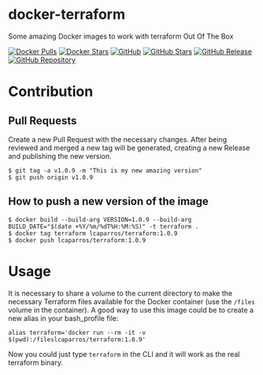 # docker-terraform
Some amazing Docker images to work with terraform Out Of The Box

[![Docker Pulls](https://img.shields.io/docker/pulls/lcaparros/terraform.svg?color=4edafc&labelColor=555555&logoColor=ffffff&style=for-the-badge&label=pulls&logo=docker)](https://hub.docker.com/r/lcaparros/terraform)
[![Docker Stars](https://img.shields.io/docker/stars/lcaparros/terraform.svg?color=4edafc&labelColor=555555&logoColor=ffffff&style=for-the-badge&label=stars&logo=docker)](https://hub.docker.com/r/lcaparros/terraform)
[![GitHub](https://img.shields.io/static/v1.svg?color=4edafc&labelColor=555555&logoColor=ffffff&style=for-the-badge&label=lcaparros&message=GitHub&logo=github)](https://github.com/lcaparros "view the source for all of our repositories.")
[![GitHub Stars](https://img.shields.io/github/stars/lcaparros/docker-terraform.svg?color=4edafc&labelColor=555555&logoColor=ffffff&style=for-the-badge&logo=github)](https://github.com/lcaparros/docker-terraform)
[![GitHub Release](https://img.shields.io/github/release/lcaparros/docker-terraform.svg?color=4edafc&labelColor=555555&logoColor=ffffff&style=for-the-badge&logo=github)](https://github.com/lcaparros/docker-terraform/releases)
[![GitHub Repository](https://img.shields.io/static/v1.svg?color=4edafc&labelColor=555555&logoColor=ffffff&style=for-the-badge&label=lcaparros/docker-terraform&message=GitHub%20Repo&logo=github)](https://github.com/lcaparros/docker-terraform)

# Contribution

## Pull Requests

Create a new Pull Request with the necessary changes. After being reviewed and merged a new tag will be generated, creating a new Release and publishing the new version.

```shell
$ git tag -a v1.0.9 -m "This is my new amazing version"
$ git push origin v1.0.9
```

## How to push a new version of the image

```shell
$ docker build --build-arg VERSION=1.0.9 --build-arg BUILD_DATE="$(date +%Y/%m/%dT%H:%M:%S)" -t terraform .
$ docker tag terraform lcaparros/terraform:1.0.9
$ docker push lcaparros/terraform:1.0.9
```

# Usage

It is necessary to share a volume to the current directory to make the necessary Terraform files available for the Docker container (use the `/files` volume in the container). A good way to use this image could be to create a new alias in your bash_profile file:

```shell
alias terraform='docker run --rm -it -v $(pwd):/fileslcaparros/terraform:1.0.9'
```

Now you could just type `terraform` in the CLI and it will work as the real terraform binary.

